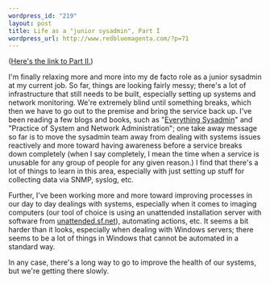```yaml
--- 
wordpress_id: "219"
layout: post
title: Life as a "junior sysadmin", Part I
wordpress_url: http://www.redbluemagenta.com/?p=71
---
```

(<a href="http://www.redbluemagenta.com/index.php/2010/05/12/life-as-a-junior-sysadmin-part-ii/">Here's the link to Part II.</a>)

<p>I'm finally relaxing more and more into my de facto role as a junior sysadmin at my current job.  So far, things are looking fairly messy; there's a lot of infrastructure that still needs to be built, especially setting up systems and network monitoring.  We're extremely blind until something breaks, which then we have to go out to the premise and bring the service back up.  I've been reading a few blogs and books, such as "<a href="http://www.everythingsysadmin.com/">Everything Sysadmin</a>" and "Practice of System and Network Administration"; one take away message so far is to move the sysadmin team away from dealing with systems issues reactively and more toward having awareness before a service breaks down completely (when I say completely, I mean the time when a service is unusable for any group of people for any given reason.)  I find that there's a lot of things to learn in this area, especially with just setting up stuff for collecting data via SNMP, syslog, etc.</p>

<p>Further, I've been working more and more toward improving processes in our day to day dealings with systems, especially when it comes to imaging computers (our tool of choice is using an unattended installation server with software from <a href="http://unattended.sf.net">unattended.sf.net</a>), automating actions, etc.  It seems a bit harder than it looks, especially when dealing with Windows servers; there seems to be a lot of things in Windows that cannot be automated in a standard way.</p>

<p>In any case, there's a long way to go to improve the health of our systems, but we're getting there slowly.</p>
